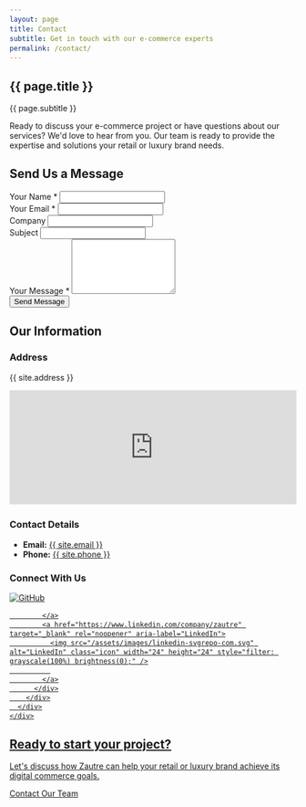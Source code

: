 ```yaml
---
layout: page
title: Contact
subtitle: Get in touch with our e-commerce experts
permalink: /contact/
---
```


<section class="contact-header section section--gradient">
  <div class="container">
    <div class="section-header">
      <h1>{{ page.title }}</h1>
      <p class="subtitle">{{ page.subtitle }}</p>
    </div>
  </div>
</section>

<div class="contact-intro section section--white">
  <div class="container">
    <p class="section-lead">Ready to discuss your e-commerce project or have questions about our services? We'd love to hear from you. Our team is ready to provide the expertise and solutions your retail or luxury brand needs.</p>
  </div>
</div>

<section class="contact-main section section--light">
  <div class="container">
    <div class="contact-grid grid grid--2col">
      <div class="contact-form-container card">
        <h2>Send Us a Message</h2>
        <form class="contact-form" action="https://formspree.io/f/your-formspree-id" method="POST">
          <div class="form-group">
            <label for="name">Your Name *</label>
            <input type="text" name="name" id="name" required>
          </div>
          <div class="form-group">
            <label for="email">Your Email *</label>
            <input type="email" name="email" id="email" required>
          </div>
          <div class="form-group">
            <label for="company">Company</label>
            <input type="text" name="company" id="company">
          </div>
          <div class="form-group">
            <label for="subject">Subject</label>
            <input type="text" name="subject" id="subject">
          </div>
          <div class="form-group">
            <label for="message">Your Message *</label>
            <textarea name="message" id="message" rows="6" required></textarea>
          </div>
          <div class="form-group">
            <div class="g-recaptcha" data-sitekey="6Lf44y0rAAAAAII3xboOsDq6cbfICiEiU80EqyaK"></div>
          </div>
          <div class="form-actions">
            <button type="submit" class="btn btn-primary">Send Message</button>
          </div>
        </form>
      </div>
      <div class="contact-info card">
        <h2>Our Information</h2>
        <div class="info-section">
          <h3>Address</h3>
          <p>{{ site.address }}</p>
          <div class="map-container">
            <iframe src="https://www.google.com/maps/embed?pb=!1m18!1m12!1m3!1d2933.0009025732144!2d23.30953417687784!3d42.67044771964663!2m3!1f0!2f0!3f0!3m2!1i1024!2i768!4f13.1!3m3!1m2!1s0x40aa84f2d5c60b81%3A0x8a8a40797f16bfd7!2s84%20Cherni%20Vrah%20Blvd%2C%20Sofia%2C%20Bulgaria!5e0!3m2!1sen!2sus!4v1714425362340!5m2!1sen!2sus" width="100%" height="200" style="border:0;" allowfullscreen="" loading="lazy" referrerpolicy="no-referrer-when-downgrade"></iframe>
          </div>
        </div>
        <div class="info-section">
          <h3>Contact Details</h3>
          <ul class="contact-details">
            <li><strong>Email:</strong> <a href="mailto:{{ site.email }}">{{ site.email }}</a></li>
            <li><strong>Phone:</strong> <a href="tel:{{ site.phone }}">{{ site.phone }}</a></li>
          </ul>
        </div>
        <div class="info-section social-connect">
          <h3>Connect With Us</h3>
          <div class="social-links">
            <a href="https://github.com/zautre" target="_blank" rel="noopener" aria-label="GitHub">
              <img src="https://cdn.simpleicons.org/github/24292f" alt="GitHub" class="icon" width="24" height="24" />
              
            </a>
            <a href="https://www.linkedin.com/company/zautre" target="_blank" rel="noopener" aria-label="LinkedIn">
              <img src="/assets/images/linkedin-svgrepo-com.svg" alt="LinkedIn" class="icon" width="24" height="24" style="filter: grayscale(100%) brightness(0);" />
              
            </a>
          </div>
        </div>
      </div>
    </div>
  </div>
</section>

<section class="cta-section section section--gradient">
  <div class="container">
    <div class="section-header">
      <h2>Ready to start your project?</h2>
      <p class="subtitle">Let's discuss how Zautre can help your retail or luxury brand achieve its digital commerce goals.</p>
    </div>
    <div class="text-center">
      <a href="mailto:{{ site.email }}" class="btn btn-large">Contact Our Team</a>
    </div>
  </div>
</section>

<script src="https://www.google.com/recaptcha/api.js" async defer></script>
<script>
  // Form validation
  document.addEventListener('DOMContentLoaded', function() {
    const contactForm = document.querySelector('.contact-form');
    if (contactForm) {
      contactForm.addEventListener('submit', function(e) {
        if (!grecaptcha.getResponse()) {
          e.preventDefault();
          alert('Please complete the reCAPTCHA verification.');
        }
      });
    }
  });
</script>